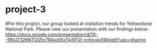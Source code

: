 # project-3

#For this project, our group looked at visitation trends for Yellowstone National Park.  Please view our presentation with our findings below: https://docs.google.com/presentation/d/1X--9NUZ326NTOlZtn7RAjoX5xTkj5FGf-rcitoyxkXM/edit?usp=sharing
